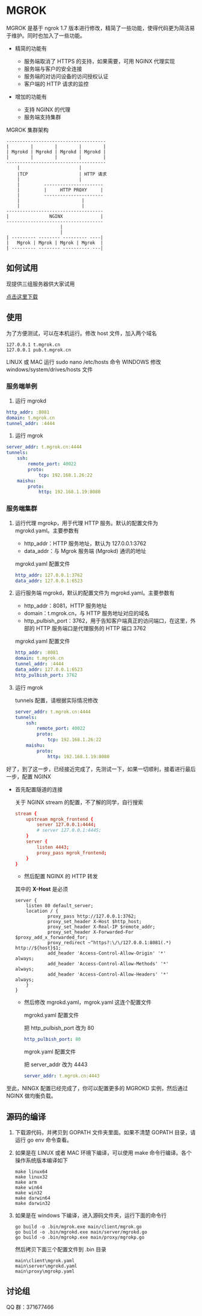 # MGROK

MGROK 是基于 ngrok 1.7 版本进行修改，精简了一些功能，使得代码更为简洁易于维护。同时也加入了一些功能。

* 精简的功能有

    * 服务端取消了 HTTPS 的支持，如果需要，可用 NGINX 代理实现
    * 服务端与客户的安全连接
    * 服务端的对访问设备的访问授权认证
    * 客户端的 HTTP 请求的监控

* 增加的功能有

    * 支持 NGINX 的代理
    * 服务端支持集群

MGROK 集群架构

```
------------------------------------- 
|        |        |        |        |
| Mgrokd | Mgrokd | Mgrokd | Mgrokd | 
|        |        |        |        |
-------------------------------------
    |                      |
    |TCP                   | HTTP 请求
    |                      |
    |         ----------------------
    |         |     HTTP PROXY     |
    |         ----------------------
    |                       |
    |                       |
------------------------------------
|               NGINX              |
------------------------------------
                    |
                    |
| --------- -------- --------- ----|
|   Mgrok | Mgrok | Mgrok | Mgrok  | 
| --------- -------- ---------- ---|

```

##  如何试用

现提供三组服务器供大家试用

[点击这里下载](http://www.mgrok.cn)

## 使用

为了方便测试，可以在本机运行。修改 host 文件，加入两个域名

```
127.0.0.1 t.mgrok.cn
127.0.0.1 pub.t.mgrok.cn
```

LINUX 或 MAC 运行 sudo nano /etc/hosts 命令
WINDOWS 修改 windows/system/drives/hosts 文件

### 服务端单例

1. 运行 mgrokd

```yaml
http_addr: :8081
domain: t.mgrok.cn
tunnel_addr: :4444
```

1. 运行 mgrok

```yaml
server_addr: t.mgrok.cn:4444
tunnels:
    ssh:                     
        remote_port: 40022
        proto:
            tcp: 192.168.1.26:22
    maishu:
        proto:
            http: 192.168.1.19:8080
```

### 服务端集群

1. 运行代理 mgrokp，用于代理 HTTP 服务。默认的配置文件为 mgrokd.yaml。主要参数有
    
    * http_addr：HTTP 服务地址，默认为 127.0.0.1:3762
    * data_addr：与 Mgrok 服务端 (Mgrokd) 通讯的地址

    mgrokd.yaml 配置文件

    ```yaml
    http_addr: 127.0.0.1:3762       
    data_addr: 127.0.0.1:6523
    ```

1. 运行服务端 mgrokd，默认的配置文件为 mgrokd.yaml。主要参数有

    * http_addr：8081，HTTP 服务地址
    * domain：t.mgrok.cn，与 HTTP 服务地址对应的域名
    * http_pulbish_port：3762，用于告知客户端真正的访问端口，在这里，外部的 HTTP 服务端口是代理服务的 HTTP 端口 3762

    mgrokd.yaml 配置文件

    ```yaml
    http_addr: :8081
    domain: t.mgrok.cn
    tunnel_addr: :4444
    data_addr: 127.0.0.1:6523
    http_pulbish_port: 3762
    ```

1. 运行 mgrok

    tunnels 配置，请根据实际情况修改

    ```yaml
    server_addr: t.mgrok.cn:4444
    tunnels:
        ssh:                     
            remote_port: 40022
            proto:
                tcp: 192.168.1.26:22
        maishu:
            proto:
                http: 192.168.1.19:8080
    ```

好了，到了这一步，已经接近完成了，先测试一下，如果一切顺利，接着进行最后一步，配置 NGINX

* 首先配置隧道的连接

    关于 NGINX stream 的配置，不了解的同学，自行搜索

    ```conf
    stream {
        upstream mgrok_frontend {
            server 127.0.0.1:4444;
            # server 127.0.0.1:4445;
        }
        server {
            listen 4443;
            proxy_pass mgrok_frontend;
        }
    }
    ```

    * 然后配置 NGINX 的 HTTP 转发

    其中的 **X-Host** 是必须

    ```
    server {
        listen 80 default_server;
        location / {
                proxy_pass http://127.0.0.1:3762;
                proxy_set_header X-Host $http_host;
                proxy_set_header X-Real-IP $remote_addr;
                proxy_set_header X-Forwarded-For $proxy_add_x_forwarded_for;
                proxy_redirect ~^https?:\/\/127.0.0.1:8081(.*) http://${host}$1;
                add_header 'Access-Control-Allow-Origin' '*'                   always;
                add_header 'Access-Control-Allow-Methods' '*'                  always;
                add_header 'Access-Control-Allow-Headers' '*'                  always;
        }
    }
    ```

    * 然后修改 mgrokd.yaml，mgrok.yaml 这连个配置文件

        mgrokd.yaml 配置文件

        把 http_pulbish_port 改为 80

        ```yaml
        http_pulbish_port: 80
        ```

        mgrok.yaml 配置文件

        把 server_addr 改为 4443

        ```yaml
        server_addr: t.mgrok.cn:4443
        ```

至此，NINGX 配置已经完成了，你可以配置更多的 MGROKD 实例，然后通过 NGINX 做均衡负载。


## 源码的编译

1. 下载源代码，并拷贝到 GOPATH 文件夹里面。如果不清楚 GOPATH 目录，请运行 go env 命令查看。
1. 如果是在 LINUX 或者 MAC 环境下编译，可以使用 make 命令行编译。各个操作系统版本编译如下

    ```
    make linux64
    make linux32
    make arm
    make win64
    make win32
    make darwin64
    make darwin32
    ```

1. 如果是在 windows 下编译，进入源码文件夹，运行下面的命令行

    ```
    go build -o .bin/mgrok.exe main/client/mgrok.go
    go build -o .bin/mgrokd.exe main/server/mgrokd.go
    go build -o .bin/mgrokp.exe main/proxy/mgrokp.go
    ```

    然后拷贝下面三个配置文件到 .bin 目录
    ```
    main\client\mgrok.yaml
    main\server\mgrokd.yaml
    main\proxy\mgrokp.yaml
    ```

## 讨论组

QQ 群：371677466
